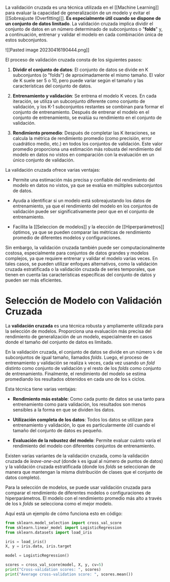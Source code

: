 La validación cruzada es una técnica utilizada en el [[Machine Learning]] para evaluar la capacidad de generalización de un modelo y evitar el [[Sobreajuste (Overfitting)]]. **Es especialmente útil cuando se dispone de un conjunto de datos limitado**. La validación cruzada implica dividir el conjunto de datos en un número determinado de subconjuntos o "**folds**" y, a continuación, entrenar y validar el modelo en cada combinación única de estos subconjuntos.

![[Pasted image 20230416190444.png]]

El proceso de validación cruzada consta de los siguientes pasos:

1.  **Dividir el conjunto de datos**: El conjunto de datos se divide en K subconjuntos (o "folds") de aproximadamente el mismo tamaño. El valor de K suele ser 5 o 10, pero puede variar según el tamaño y las características del conjunto de datos.

2.  **Entrenamiento y validación**: Se entrena el modelo K veces. En cada iteración, se utiliza un subconjunto diferente como conjunto de validación, y los K-1 subconjuntos restantes se combinan para formar el conjunto de entrenamiento. Después de entrenar el modelo en el conjunto de entrenamiento, se evalúa su rendimiento en el conjunto de validación.

3.  **Rendimiento promedio**: Después de completar las K iteraciones, se calcula la métrica de rendimiento promedio (como precisión, error cuadrático medio, etc.) en todos los conjuntos de validación. Este valor promedio proporciona una estimación más robusta del rendimiento del modelo en datos no vistos en comparación con la evaluación en un único conjunto de validación.

La validación cruzada ofrece varias ventajas:

-   Permite una estimación más precisa y confiable del rendimiento del modelo en datos no vistos, ya que se evalúa en múltiples subconjuntos de datos.
  
-   Ayuda a identificar si un modelo está sobreajustando los datos de entrenamiento, ya que el rendimiento del modelo en los conjuntos de validación puede ser significativamente peor que en el conjunto de entrenamiento.
  
-   Facilita la [[Seleccion de modelos]] y la elección de [[Hiperparámetros]] óptimos, ya que se pueden comparar las métricas de rendimiento promedio de diferentes modelos y configuraciones.

Sin embargo, la validación cruzada también puede ser computacionalmente costosa, especialmente para conjuntos de datos grandes y modelos complejos, ya que requiere entrenar y validar el modelo varias veces. En tales casos, se pueden utilizar enfoques alternativos, como la validación cruzada estratificada o la validación cruzada de series temporales, que tienen en cuenta las características específicas del conjunto de datos y pueden ser más eficientes.


# Selección de Modelo con Validación Cruzada

La **validación cruzada** es una técnica robusta y ampliamente utilizada para la selección de modelos. Proporciona una evaluación más precisa del rendimiento de generalización de un modelo, especialmente en casos donde el tamaño del conjunto de datos es limitado.

En la validación cruzada, el conjunto de datos se divide en un número `k` de subconjuntos de igual tamaño, llamados *folds*. Luego, el proceso de entrenamiento y validación se realiza `k` veces, cada vez usando un *fold* distinto como conjunto de validación y el resto de los *folds* como conjunto de entrenamiento. Finalmente, el rendimiento del modelo se estima promediando los resultados obtenidos en cada uno de los `k` ciclos.

Esta técnica tiene varias ventajas:

- **Rendimiento más estable**: Como cada punto de datos se usa tanto para entrenamiento como para validación, los resultados son menos sensibles a la forma en que se dividen los datos.

- **Utilización completa de los datos**: Todos los datos se utilizan para entrenamiento y validación, lo que es particularmente útil cuando el tamaño del conjunto de datos es pequeño.

- **Evaluación de la robustez del modelo**: Permite evaluar cuánto varía el rendimiento del modelo con diferentes conjuntos de entrenamiento.

Existen varias variantes de la validación cruzada, como la validación cruzada de *leave-one-out* (donde `k` es igual al número de puntos de datos) y la validación cruzada estratificada (donde los *folds* se seleccionan de manera que mantengan la misma distribución de clases que el conjunto de datos completo).

Para la selección de modelos, se puede usar validación cruzada para comparar el rendimiento de diferentes modelos o configuraciones de hiperparámetros. El modelo con el rendimiento promedio más alto a través de los `k` *folds* se selecciona como el mejor modelo. 

Aquí está un ejemplo de cómo funciona esto en código:

```python
from sklearn.model_selection import cross_val_score
from sklearn.linear_model import LogisticRegression
from sklearn.datasets import load_iris

iris = load_iris()
X, y = iris.data, iris.target

model = LogisticRegression()

scores = cross_val_score(model, X, y, cv=5)
print("Cross-validation scores: ", scores)
print("Average cross-validation score: ", scores.mean())
```
